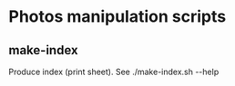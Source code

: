 # Photos manipulation scripts


## make-index

Produce index (print sheet).
See ./make-index.sh --help
